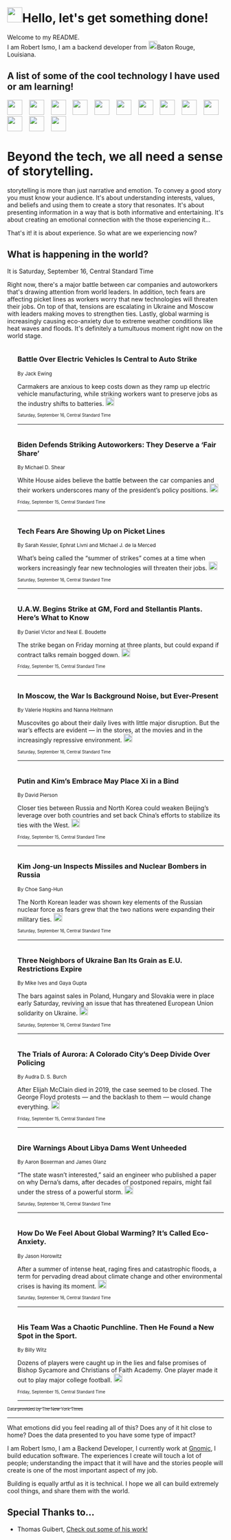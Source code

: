 <h1><img src="https://emojis.slackmojis.com/emojis/images/1643514375/3493/hot-coffee.gif?1643514375" width="35"/>Hello, let's get something done!</h1>

<p>Welcome to my README.<br/>
I am Robert Ismo, I am a backend developer from <img src="https://emojis.slackmojis.com/emojis/images/1638395689/50435/moulin_rouge.png?1638395689" width="20"/>Baton Rouge, Louisiana.</p>
<h2>A list of some of the cool technology I have used or am learning!</h2>
<p>
<img src="https://emojis.slackmojis.com/emojis/images/1643516091/21142/meow_bongotap.gif?1643516091" width="35" alt="">
<img src="https://img.shields.io/badge/Favorite%20Frontend%20Framework-SvelteKit-f83903" alt="">
<img src="https://img.shields.io/badge/Second%20Favorite-Vue-40b581" alt="">
<img src="https://img.shields.io/badge/Most%20Used%20Runtime-Nodejs-78b061" alt="">
<img src="https://emojis.slackmojis.com/emojis/images/1643517416/34482/fire.gif?1643517416" width="35" alt="">
<img src="https://img.shields.io/badge/Javascript%20But%20Better-Typescript-0078ca" alt="">
<img src="https://img.shields.io/badge/Favorite%20Language-Elixir-3e244d" alt="">
<img src="https://img.shields.io/badge/Containerize%20Everything-Docker-6ac9ef" alt="">
<img src="https://emojis.slackmojis.com/emojis/images/1643514596/5999/meow_party.gif?1643514596" width="35" alt="">
<img src="https://img.shields.io/badge/API%20Love%20Language-Graphql-de32a5" alt="">
<img src="https://img.shields.io/badge/Our%20Favorite%20Version%20Controller-Git-e94f33" alt="">
<img src="https://img.shields.io/badge/Favorite%20Database-Redis-d42d1d" alt="">
<img src="https://emojis.slackmojis.com/emojis/images/1643514559/5584/deployparrot.gif?1643514559" width="35" alt="">
<img src="https://img.shields.io/badge/Container%20Interstate-RabbitMQ-f66200" alt="">
<img src="https://img.shields.io/badge/Gotta%20Learn-Kubernetes-316adf" alt="">
<img src="https://img.shields.io/badge/Really%20Mature%20Now-WASM-654fef" alt="">
<img src="https://emojis.slackmojis.com/emojis/images/1666642497/61942/dance_vibe.gif?1666642497" width="35" alt="">
<img src="https://img.shields.io/badge/For%20My%20M1-ARM64-657d96" alt="">
<img src="https://img.shields.io/badge/Loving%20This%20So%20Much-TailwindCSS-17bcb5" alt="">
<img src="https://img.shields.io/badge/Cool%20Build%20Tool-Vite-f9cb24" alt="">
<img src="https://emojis.slackmojis.com/emojis/images/1669231376/62819/working-on-it.gif?1669231376" width="35" alt="">
<img src="https://img.shields.io/badge/Fun%20and%20Easy%20Database-MongoDB-5f8c49" alt="">
<img src="https://img.shields.io/badge/JS%20Life%20Support-NPM-c73737" alt="">
<img src="https://img.shields.io/badge/I%20Liked%20It-DynamoDB-0073b9" alt="">
<img src="https://emojis.slackmojis.com/emojis/images/1643514045/46/question.gif?1643514045" width="35" alt="">
<img src="https://img.shields.io/badge/cool-React-60d6f9" alt="">
<img src="https://img.shields.io/badge/Future%20Big%20Project-Lambda-f37e00" alt="">
<img src="https://img.shields.io/badge/NPM%20But%20Better-PNPM-f1aa07" alt="">
<img src="https://emojis.slackmojis.com/emojis/images/1643514943/9662/fbwow.gif?1643514943" width="35" alt="">
<img src="https://img.shields.io/badge/First%20Language-C-662079" alt="">
<img src="https://img.shields.io/badge/Where%20I%20Deploy%20Frontend-Vercel-000000" alt="">
<img src="https://img.shields.io/badge/Who%20Does%20not%20Want%20an%20App-Swift-f9492a" alt="">
<img src="https://emojis.slackmojis.com/emojis/images/1643514058/151/javascript.png?1643514058" width="35" alt="">
<img src="https://img.shields.io/badge/cool-Python-fbd542" alt="">
<img src="https://img.shields.io/badge/Favorite%20Something-Stripe-656cdc" alt="">
<img src="https://img.shields.io/badge/Of%20Course-HTML5-ed6327" alt="">
<img src="https://emojis.slackmojis.com/emojis/images/1660415405/60731/bomb.gif?1660415405" width="35" alt="">
<img src="https://img.shields.io/badge/hate-CSS-2964ec" alt="">
<img src="https://img.shields.io/badge/Learning-CircleCI-141215" alt="">
<img src="https://img.shields.io/badge/Learning-Rust-fbbb3b" alt="">
<img src="https://emojis.slackmojis.com/emojis/images/1660415397/60712/writing-hand.gif?1660415397" width="35" alt="">
<img src="https://img.shields.io/badge/Dev%20Browser%20of%20Choice-Firefox-cc4e26" alt="">
<img src="https://img.shields.io/badge/Recoverying%20From%20Windows-UNIX-1781e3" alt="">
<img src="https://img.shields.io/badge/LOVE-LogSeq-90c1c2" alt="">
<img src="https://emojis.slackmojis.com/emojis/images/1643514066/223/kirby.gif?1643514066" width="35" alt="">
<img src="https://img.shields.io/badge/Daily%20Driver-MacOS-e6e6e8" alt="">
<img src="https://img.shields.io/badge/Git%20Server-Github-000000" alt="">
<img src="https://img.shields.io/badge/enjoyable-EC2-f17428" alt="">
<img src="https://emojis.slackmojis.com/emojis/images/1643514239/2069/excited.gif?1643514239" width="35" alt="">
</p>
<h1>Beyond the tech, we all need a sense of storytelling.</h1>
<p>storytelling is more than just narrative and emotion. To convey a good story you must know your audience. It's about understanding interests, values, and beliefs and using them to create a story that resonates. It's about presenting information in a way that is both informative and entertaining. It's about creating an emotional connection with the those experiencing it...</p>
<p>That's it! it is about experience. So what are we experiencing now?</p>
<h2>What is happening in the world?</h2>
<p>It is Saturday, September 16, Central Standard Time</p>
<p>
Right now, there&#39;s a major battle between car companies and autoworkers that&#39;s drawing attention from world leaders. In addition, tech fears are affecting picket lines as workers worry that new technologies will threaten their jobs. On top of that, tensions are escalating in Ukraine and Moscow with leaders making moves to strengthen ties. Lastly, global warming is increasingly causing eco-anxiety due to extreme weather conditions like heat waves and floods. It&#39;s definitely a tumultuous moment right now on the world stage.</p>
<ol>
<img src="https://img.shields.io/badge/-business-blue" alt="">
<h3>Battle Over Electric Vehicles Is Central to Auto Strike</h3>
<sub>By Jack Ewing</sub>
<p>Carmakers are anxious to keep costs down as they ramp up electric vehicle manufacturing, while striking workers want to preserve jobs as the industry shifts to batteries.  <a href="https://nyti.ms/3EFkyYf"><img src="https://developer.nytimes.com/files/poweredby_nytimes_30b.png?v=1583354208352" height="20"></a></p>
<sub><sub>Saturday, September 16, Central Standard Time</sub></sub>
<hr/>
<img src="https://img.shields.io/badge/-us-blue" alt="">
<h3>Biden Defends Striking Autoworkers: They Deserve a ‘Fair Share’</h3>
<sub>By Michael D. Shear</sub>
<p>White House aides believe the battle between the car companies and their workers underscores many of the president’s policy positions.  <a href="https://nyti.ms/44ZoLkd"><img src="https://developer.nytimes.com/files/poweredby_nytimes_30b.png?v=1583354208352" height="20"></a></p>
<sub><sub>Friday, September 15, Central Standard Time</sub></sub>
<hr/>
<img src="https://img.shields.io/badge/-business-blue" alt="">
<h3>Tech Fears Are Showing Up on Picket Lines</h3>
<sub>By Sarah Kessler, Ephrat Livni and Michael J. de la Merced</sub>
<p>What’s being called the “summer of strikes” comes at a time when workers increasingly fear new technologies will threaten their jobs.  <a href="https://nyti.ms/3rgEXQt"><img src="https://developer.nytimes.com/files/poweredby_nytimes_30b.png?v=1583354208352" height="20"></a></p>
<sub><sub>Saturday, September 16, Central Standard Time</sub></sub>
<hr/>
<img src="https://img.shields.io/badge/-business-blue" alt="">
<h3>U.A.W. Begins Strike at GM, Ford and Stellantis Plants. Here’s What to Know</h3>
<sub>By Daniel Victor and Neal E. Boudette</sub>
<p>The strike began on Friday morning at three plants, but could expand if contract talks remain bogged down.  <a href="https://nyti.ms/3ZmzAvu"><img src="https://developer.nytimes.com/files/poweredby_nytimes_30b.png?v=1583354208352" height="20"></a></p>
<sub><sub>Friday, September 15, Central Standard Time</sub></sub>
<hr/>
<img src="https://img.shields.io/badge/-world-blue" alt="">
<h3>In Moscow, the War Is Background Noise, but Ever-Present</h3>
<sub>By Valerie Hopkins and Nanna Heitmann</sub>
<p>Muscovites go about their daily lives with little major disruption. But the war’s effects are evident — in the stores, at the movies and in the increasingly repressive environment.  <a href="https://nyti.ms/48f2TEv"><img src="https://developer.nytimes.com/files/poweredby_nytimes_30b.png?v=1583354208352" height="20"></a></p>
<sub><sub>Saturday, September 16, Central Standard Time</sub></sub>
<hr/>
<img src="https://img.shields.io/badge/-world-blue" alt="">
<h3>Putin and Kim’s Embrace May Place Xi in a Bind</h3>
<sub>By David Pierson</sub>
<p>Closer ties between Russia and North Korea could weaken Beijing’s leverage over both countries and set back China’s efforts to stabilize its ties with the West.  <a href="https://nyti.ms/46fTQRO"><img src="https://developer.nytimes.com/files/poweredby_nytimes_30b.png?v=1583354208352" height="20"></a></p>
<sub><sub>Friday, September 15, Central Standard Time</sub></sub>
<hr/>
<img src="https://img.shields.io/badge/-world-blue" alt="">
<h3>Kim Jong-un Inspects Missiles and Nuclear Bombers in Russia</h3>
<sub>By Choe Sang-Hun</sub>
<p>The North Korean leader was shown key elements of the Russian nuclear force as fears grew that the two nations were expanding their military ties.  <a href="https://nyti.ms/3riHERG"><img src="https://developer.nytimes.com/files/poweredby_nytimes_30b.png?v=1583354208352" height="20"></a></p>
<sub><sub>Saturday, September 16, Central Standard Time</sub></sub>
<hr/>
<img src="https://img.shields.io/badge/-world-blue" alt="">
<h3>Three Neighbors of Ukraine Ban Its Grain as E.U. Restrictions Expire</h3>
<sub>By Mike Ives and Gaya Gupta</sub>
<p>The bars against sales in Poland, Hungary and Slovakia were in place early Saturday, reviving an issue that has threatened European Union solidarity on Ukraine.  <a href="https://nyti.ms/3PjzPmv"><img src="https://developer.nytimes.com/files/poweredby_nytimes_30b.png?v=1583354208352" height="20"></a></p>
<sub><sub>Saturday, September 16, Central Standard Time</sub></sub>
<hr/>
<img src="https://img.shields.io/badge/-magazine-blue" alt="">
<h3>The Trials of Aurora: A Colorado City’s Deep Divide Over Policing</h3>
<sub>By Audra D. S. Burch</sub>
<p>After Elijah McClain died in 2019, the case seemed to be closed. The George Floyd protests — and the backlash to them — would change everything.  <a href="https://nyti.ms/44TwCjl"><img src="https://developer.nytimes.com/files/poweredby_nytimes_30b.png?v=1583354208352" height="20"></a></p>
<sub><sub>Friday, September 15, Central Standard Time</sub></sub>
<hr/>
<img src="https://img.shields.io/badge/-world-blue" alt="">
<h3>Dire Warnings About Libya Dams Went Unheeded</h3>
<sub>By Aaron Boxerman and James Glanz</sub>
<p>“The state wasn’t interested,” said an engineer who published a paper on why Derna’s dams, after decades of postponed repairs, might fail under the stress of a powerful storm.  <a href="https://nyti.ms/3Zh4d5P"><img src="https://developer.nytimes.com/files/poweredby_nytimes_30b.png?v=1583354208352" height="20"></a></p>
<sub><sub>Saturday, September 16, Central Standard Time</sub></sub>
<hr/>
<img src="https://img.shields.io/badge/-world-blue" alt="">
<h3>How Do We Feel About Global Warming? It’s Called Eco-Anxiety.</h3>
<sub>By Jason Horowitz</sub>
<p>After a summer of intense heat, raging fires and catastrophic floods, a term for pervading dread about climate change and other environmental crises is having its moment.  <a href="https://nyti.ms/3Rpyi10"><img src="https://developer.nytimes.com/files/poweredby_nytimes_30b.png?v=1583354208352" height="20"></a></p>
<sub><sub>Saturday, September 16, Central Standard Time</sub></sub>
<hr/>
<img src="https://img.shields.io/badge/-sports-blue" alt="">
<h3>His Team Was a Chaotic Punchline. Then He Found a New Spot in the Sport.</h3>
<sub>By Billy Witz</sub>
<p>Dozens of players were caught up in the lies and false promises of Bishop Sycamore and Christians of Faith Academy. One player made it out to play major college football.  <a href="https://nyti.ms/44VRTZE"><img src="https://developer.nytimes.com/files/poweredby_nytimes_30b.png?v=1583354208352" height="20"></a></p>
<sub><sub>Friday, September 15, Central Standard Time</sub></sub>
<hr/>
</ol>
<a href="https://developer.nytimes.com"><sub><sub>Data provided by The New York Times</sub></sub></a>
<hr/>
<p>What emotions did you feel reading all of this? Does any of it hit close to home? Does the data presented to you have some type of impact?</p>
<p>I am Robert Ismo, I am a Backend Developer, I currently work at <a href="https://gnomic.education/">Gnomic</a>, I build education software. The experiences I create will touch a lot of people; understanding the impact that it will have and the stories people will create is one of the most important aspect of my job.</p>
<p>Building is equally artful as it is technical. I hope we all can build extremely cool things, and share them with the world.</p>
<h2>Special Thanks to...</h2>
<ul>
<li>Thomas Guibert, <a href="https://github.com/thmsgbrt/thmsgbrt">Check out some of his work!</a></li>
</ul>
